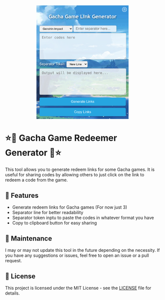 <p align="center">
    <img src="./preview.png" alt="Gacha Redeemer Generator" width="300">
</p>

# ⭐️🔗 Gacha Game Redeemer Generator 🔗⭐️

This tool allows you to generate redeem links for some Gacha games. It is useful for sharing codes by allowing others to just click on the link to redeem a code from the game.

## 🚀 Features

- Generate redeem links for Gacha games (For now just 3)
- Separator line for better readability
- Separator token inptu to paste the codes in whatever format you have
- Copy to clipboard button for easy sharing

## 🔧 Maintenance
I may or may not update this tool in the future depending on the necessity. If you have any suggestions or issues, feel free to open an issue or a pull request.

## 📄 License
This project is licensed under the MIT License - see the [LICENSE](LICENSE) file for details.